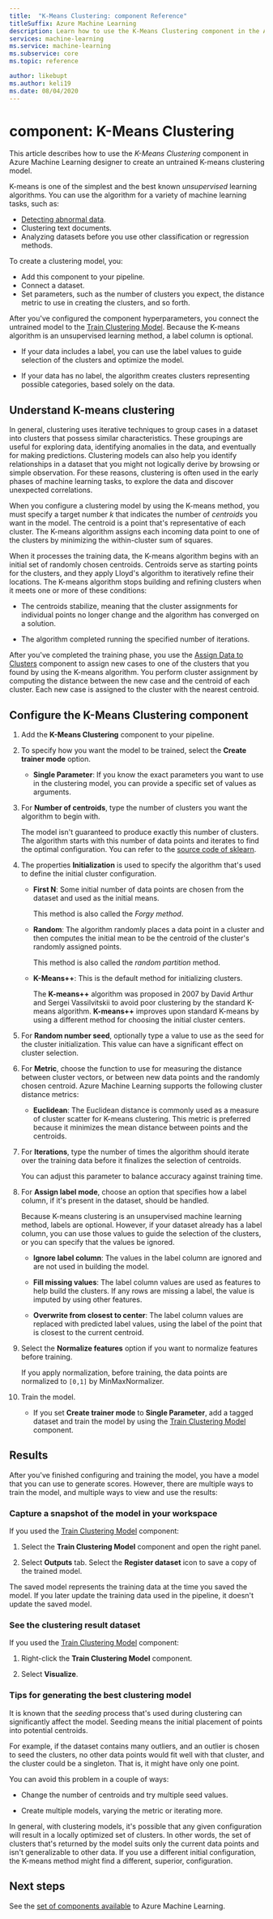 ```yaml
---
title:  "K-Means Clustering: component Reference"
titleSuffix: Azure Machine Learning
description: Learn how to use the K-Means Clustering component in the Azure Machine Learning to train clustering models.
services: machine-learning
ms.service: machine-learning
ms.subservice: core
ms.topic: reference

author: likebupt
ms.author: keli19
ms.date: 08/04/2020
---
```

# component: K-Means Clustering

This article describes how to use the *K-Means Clustering* component in Azure Machine Learning designer to create an untrained K-means clustering model. 
 
K-means is one of the simplest and the best known *unsupervised* learning algorithms. You can use the algorithm for a variety of machine learning tasks, such as: 

* [Detecting abnormal data](/archive/msdn-magazine/2013/february/data-clustering-detecting-abnormal-data-using-k-means-clustering).
* Clustering text documents.
* Analyzing datasets before you use other classification or regression methods. 

To create a clustering model, you:

* Add this component to your pipeline.
* Connect a dataset.
* Set parameters, such as the number of clusters you expect, the distance metric to use in creating the clusters, and so forth. 
  
After you've configured the component hyperparameters, you connect the untrained model to the [Train Clustering Model](train-clustering-model.md). Because the K-means algorithm is an unsupervised learning method, a label column is optional. 

+ If your data includes a label, you can use the label values to guide selection of the clusters and optimize the model. 

+ If your data has no label, the algorithm creates clusters representing possible categories, based solely on the data.  

##  Understand K-means clustering
 
In general, clustering uses iterative techniques to group cases in a dataset into clusters that possess similar characteristics. These groupings are useful for exploring data, identifying anomalies in the data, and eventually for making predictions. Clustering models can also help you identify relationships in a dataset that you might not logically derive by browsing or simple observation. For these reasons, clustering is often used in the early phases of machine learning tasks, to explore the data and discover unexpected correlations.  
  
 When you configure a clustering model by using the K-means method, you must specify a target number *k* that indicates the number of *centroids* you want in the model. The centroid is a point that's representative of each cluster. The K-means algorithm assigns each incoming data point to one of the clusters by minimizing the within-cluster sum of squares. 
 
When it processes the training data, the K-means algorithm begins with an initial set of randomly chosen centroids. Centroids serve as starting points for the clusters, and they apply Lloyd's algorithm to iteratively refine their locations. The K-means algorithm stops building and refining clusters when it meets one or more of these conditions:  
  
-   The centroids stabilize, meaning that the cluster assignments for individual points no longer change and the algorithm has converged on a solution.  
  
-   The algorithm completed running the specified number of iterations.  
  
 After you've completed the training phase, you use the [Assign Data to Clusters](assign-data-to-clusters.md) component to assign new cases to one of the clusters that you found by using the K-means algorithm. You perform cluster assignment by computing the distance between the new case and the centroid of each cluster. Each new case is assigned to the cluster with the nearest centroid.  

## Configure the K-Means Clustering component
  
1.  Add the **K-Means Clustering** component to your pipeline.  
  
2.  To specify how you want the model to be trained, select the **Create trainer mode** option.  
  
    -   **Single Parameter**: If you know the exact parameters you want to use in the clustering model, you can provide a specific set of values as arguments.  
  
3.  For **Number of centroids**, type the number of clusters you want the algorithm to begin with.  
  
     The model isn't guaranteed to produce exactly this number of clusters. The algorithm starts with this number of data points and iterates to find the optimal configuration. You can refer to the [source code of sklearn](https://github.com/scikit-learn/scikit-learn/blob/fd237278e/sklearn/cluster/_kmeans.py#L1069).
  
4.  The properties **Initialization** is used to specify the algorithm that's used to define the initial cluster configuration.  
  
    -   **First N**: Some initial number of data points are chosen from the dataset and used as the initial means. 
    
         This method is also called the *Forgy method*.  
  
    -   **Random**: The algorithm randomly places a data point in a cluster and then computes the initial mean to be the centroid of the cluster's randomly assigned points. 

         This method is also called the *random partition* method.  
  
    -   **K-Means++**: This is the default method for initializing clusters.  
  
         The **K-means++** algorithm was proposed in 2007 by David Arthur and Sergei Vassilvitskii to avoid poor clustering by the standard K-means algorithm. **K-means++** improves upon standard K-means by using a different method for choosing the initial cluster centers.  
  
    
5.  For **Random number seed**, optionally type a value to use as the seed for the cluster initialization. This value can have a significant effect on cluster selection.  
  
6.  For **Metric**, choose the function to use for measuring the distance between cluster vectors, or between new data points and the randomly chosen centroid. Azure Machine Learning supports the following cluster distance metrics:  
  
    -   **Euclidean**: The Euclidean distance is commonly used as a measure of cluster scatter for K-means clustering. This metric is preferred because it minimizes the mean distance between points and the centroids.
  
7.  For **Iterations**, type the number of times the algorithm should iterate over the training data before it finalizes the selection of centroids.  
  
     You can adjust this parameter to balance accuracy against training time.  
  
8.  For **Assign label mode**, choose an option that specifies how a label column, if it's present in the dataset, should be handled.  
  
     Because K-means clustering is an unsupervised machine learning method, labels are optional. However, if your dataset already has a label column, you can use those values to guide the selection of the clusters, or you can specify that the values be ignored.  
  
    -   **Ignore label column**: The values in the label column are ignored and are not used in building the model.
  
    -   **Fill missing values**: The label column values are used as features to help build the clusters. If any rows are missing a label, the value is imputed by using other features.  
  
    -   **Overwrite from closest to center**: The label column values are replaced with predicted label values, using the label of the point that is closest to the current centroid.  

8.  Select the **Normalize features** option if you want to normalize features before training.
  
     If you apply normalization, before training, the data points are normalized to `[0,1]` by MinMaxNormalizer.

10. Train the model.  
  
    -   If you set **Create trainer mode** to **Single Parameter**, add a tagged dataset and train the model by using the [Train Clustering Model](train-clustering-model.md) component.  
  
## Results

After you've finished configuring and training the model, you have a model that you can use to generate scores. However, there are multiple ways to train the model, and multiple ways to view and use the results: 

### Capture a snapshot of the model in your workspace

If you used the [Train Clustering Model](train-clustering-model.md) component:

1. Select the **Train Clustering Model** component and open the right panel.

2. Select **Outputs** tab. Select the **Register dataset** icon to save a copy of the trained model.

The saved model represents the training data at the time you saved the model. If you later update the training data used in the pipeline, it doesn't update the saved model. 

### See the clustering result dataset 

If you used the [Train Clustering Model](train-clustering-model.md) component:

1. Right-click the **Train Clustering Model** component.

2. Select **Visualize**.

### Tips for generating the best clustering model  

It is known that the *seeding* process that's used during clustering can significantly affect the model. Seeding means the initial placement of points into potential centroids.
 
For example, if the dataset contains many outliers, and an outlier is chosen to seed the clusters, no other data points would fit well with that cluster, and the cluster could be a singleton. That is, it might have only one point.  
  
You can avoid this problem in a couple of ways:  
  
-   Change the number of centroids and try multiple seed values.  
  
-   Create multiple models, varying the metric or iterating more.  
  
In general, with clustering models, it's possible that any given configuration will result in a locally optimized set of clusters. In other words, the set of clusters that's returned by the model suits only the current data points and isn't generalizable to other data. If you use a different initial configuration, the K-means method might find a different, superior, configuration. 

## Next steps

See the [set of components available](module-reference.md) to Azure Machine Learning.